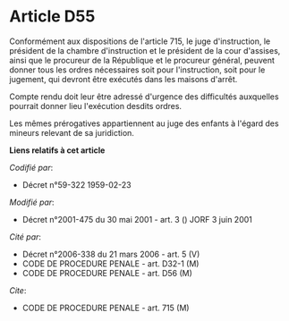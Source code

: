 # Article D55

Conformément aux dispositions de l'article 715, le juge d'instruction, le président de la chambre d'instruction et le
président de la cour d'assises, ainsi que le procureur de la République et le procureur général, peuvent donner tous les
ordres nécessaires soit pour l'instruction, soit pour le jugement, qui devront être exécutés dans les maisons d'arrêt. 

Compte rendu doit leur être adressé d'urgence des difficultés auxquelles pourrait donner lieu l'exécution desdits ordres. 

Les mêmes prérogatives appartiennent au juge des enfants à l'égard des mineurs relevant de sa juridiction.

**Liens relatifs à cet article**

_Codifié par_:

  - Décret n°59-322 1959-02-23

_Modifié par_:

  - Décret n°2001-475 du 30 mai 2001 - art. 3 () JORF 3 juin 2001

_Cité par_:

  - Décret n°2006-338 du 21 mars 2006 - art. 5 (V)
  - CODE DE PROCEDURE PENALE - art. D32-1 (M)
  - CODE DE PROCEDURE PENALE - art. D56 (M)

_Cite_:

  - CODE DE PROCEDURE PENALE - art. 715 (M)
